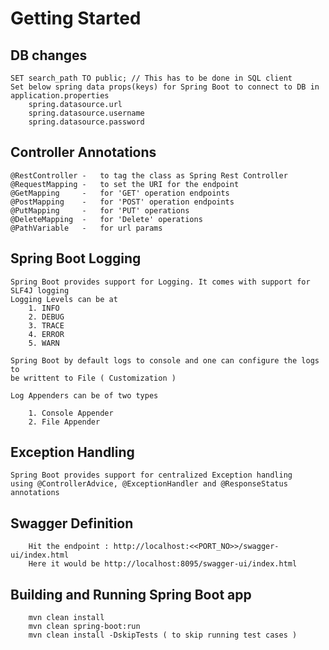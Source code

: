 # Getting Started

## DB changes

	SET search_path TO public; // This has to be done in SQL client
	Set below spring data props(keys) for Spring Boot to connect to DB in application.properties
		spring.datasource.url
		spring.datasource.username
		spring.datasource.password

## Controller Annotations

    @RestController -   to tag the class as Spring Rest Controller
    @RequestMapping -   to set the URI for the endpoint
    @GetMapping     -   for 'GET' operation endpoints
    @PostMapping    -   for 'POST' operation endpoints
    @PutMapping     -   for 'PUT' operations 
    @DeleteMapping  -   for 'Delete' operations
    @PathVariable   -   for url params

## Spring Boot Logging
    
    Spring Boot provides support for Logging. It comes with support for SLF4J logging
    Logging Levels can be at 
        1. INFO
        2. DEBUG
        3. TRACE
        4. ERROR
        5. WARN

    Spring Boot by default logs to console and one can configure the logs to
    be writtent to File ( Customization )

    Log Appenders can be of two types

        1. Console Appender
        2. File Appender

## Exception Handling
    
    Spring Boot provides support for centralized Exception handling
    using @ControllerAdvice, @ExceptionHandler and @ResponseStatus annotations

## Swagger Definition

        Hit the endpoint : http://localhost:<<PORT_NO>>/swagger-ui/index.html
        Here it would be http://localhost:8095/swagger-ui/index.html

## Building and Running Spring Boot app

        mvn clean install
        mvn clean spring-boot:run
        mvn clean install -DskipTests ( to skip running test cases )
